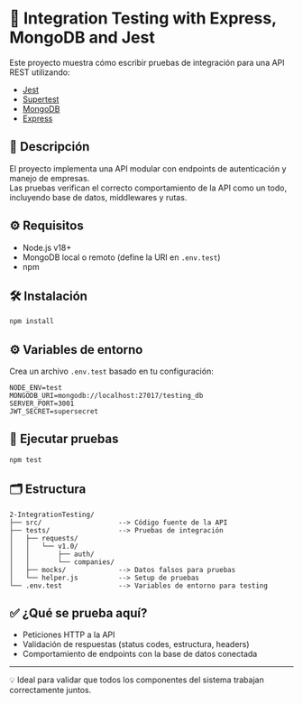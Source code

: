 # 🔗 Integration Testing with Express, MongoDB and Jest

Este proyecto muestra cómo escribir pruebas de integración para una API REST utilizando:

- [Jest](https://jestjs.io/)
- [Supertest](https://github.com/visionmedia/supertest)
- [MongoDB](https://www.mongodb.com/)
- [Express](https://expressjs.com/)

## 📌 Descripción

El proyecto implementa una API modular con endpoints de autenticación y manejo de empresas.  
Las pruebas verifican el correcto comportamiento de la API como un todo, incluyendo base de datos, middlewares y rutas.

## ⚙️ Requisitos

- Node.js v18+
- MongoDB local o remoto (define la URI en `.env.test`)
- npm

## 🛠️ Instalación

```bash
npm install
```

## ⚙️ Variables de entorno

Crea un archivo `.env.test` basado en tu configuración:

```
NODE_ENV=test
MONGODB_URI=mongodb://localhost:27017/testing_db
SERVER_PORT=3001
JWT_SECRET=supersecret
```

## 🧪 Ejecutar pruebas

```bash
npm test
```

## 🗂️ Estructura

```
2-IntegrationTesting/
├── src/                   --> Código fuente de la API
├── tests/                 --> Pruebas de integración
│   ├── requests/
│   │   └── v1.0/
│   │       ├── auth/
│   │       └── companies/
│   ├── mocks/             --> Datos falsos para pruebas
│   └── helper.js          --> Setup de pruebas
└── .env.test              --> Variables de entorno para testing
```

## ✅ ¿Qué se prueba aquí?

* Peticiones HTTP a la API
* Validación de respuestas (status codes, estructura, headers)
* Comportamiento de endpoints con la base de datos conectada

---

💡 Ideal para validar que todos los componentes del sistema trabajan correctamente juntos.